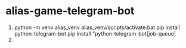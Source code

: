# alias-game-telegram-bot

1. python -m venv alias_venv
   alias_venv/scripts/activate.bat
   pip install python-telegram-bot
   pip install "python-telegram-bot[job-queue]
2. 
